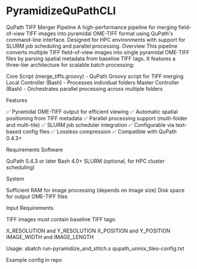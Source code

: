 # PyramidizeQuPathCLI
QuPath TIFF Merger Pipeline
A high-performance pipeline for merging field-of-view TIFF images into pyramidal OME-TIFF format using QuPath's command-line interface. Designed for HPC environments with support for SLURM job scheduling and parallel processing.
Overview
This pipeline converts multiple TIFF field-of-view images into single pyramidal OME-TIFF files by parsing spatial metadata from baseline TIFF tags. It features a three-tier architecture for scalable batch processing:

Core Script (merge_tiffs.groovy) - QuPath Groovy script for TIFF merging
Local Controller (Bash) - Processes individual folders
Master Controller (Bash) - Orchestrates parallel processing across multiple folders

Features

✅ Pyramidal OME-TIFF output for efficient viewing
✅ Automatic spatial positioning from TIFF metadata
✅ Parallel processing support (multi-folder and multi-tile)
✅ SLURM job scheduler integration
✅ Configurable via text-based config files
✅ Lossless compression
✅ Compatible with QuPath 0.4.3+

Requirements
Software

QuPath 0.4.3 or later
Bash 4.0+
SLURM (optional, for HPC cluster scheduling)

System

Sufficient RAM for image processing (depends on image size)
Disk space for output OME-TIFF files

Input Requirements

TIFF images must contain baseline TIFF tags:

X_RESOLUTION and Y_RESOLUTION
X_POSITION and Y_POSITION
IMAGE_WIDTH and IMAGE_LENGTH

Usage:
sbatch run-pyramidize_and_stitch.s qupath_unmix_tiles-config.txt

Example config in repo
